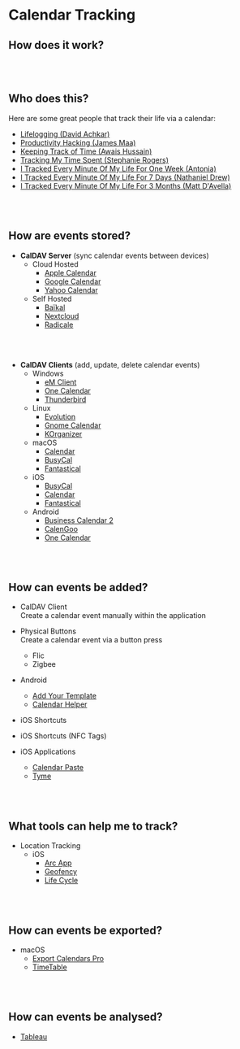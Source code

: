 # Calendar Tracking  
## How does it work?  


<br />
<br />

## Who does this?  
Here are some great people that track their life via a calendar:
* [Lifelogging (David Achkar)](https://david.achkar.com/qssv-lifelog-talk/)
* [Productivity Hacking (James Maa)](http://www.jamesmaa.com/2012/12/02/james-maas-productivity-hacking-guide/)
* [ Keeping Track of Time (Awais Hussain)](https://vimeo.com/57823452)
* [Tracking My Time Spent (Stephanie Rogers)](https://blog.usejournal.com/quantified-self-tracking-my-time-spent-1fdb97652595)
* [I Tracked Every Minute Of My Life For One Week (Antonia)](https://www.youtube.com/watch?v=CtyJR2e1Fco)
* [I Tracked Every Minute Of My Life For 7 Days (Nathaniel Drew)](https://www.youtube.com/watch?v=FLLiFl1m9I4)
* [I Tracked Every Minute Of My Life For 3 Months (Matt D'Avella)](https://www.youtube.com/watch?v=LUjTvPy_UAg)
<br />
<br />

## How are events stored?
* **CalDAV Server**  (sync calendar events between devices)
  * Cloud Hosted
    * [Apple Calendar](https://www.icloud.com/calendar/) 
    * [Google Calendar](http://calendar.google.com)
    * [Yahoo Calendar](http://calendar.yahoo.com)
   * Self Hosted
     * [Baïkal](http://www.baikal-server.com)
     * [Nextcloud](http://nextcloud.com) 
     * [Radicale](http://radicale.org)
<br />
<br />

* **CalDAV Clients** (add, update, delete calendar events)
  * Windows
     * [eM Client](http://www.emclient.com)
     * [One Calendar](https://www.onecalendar.nl)
     * [Thunderbird](https://www.thunderbird.net/en-US/calendar/)
  * Linux
    * [Evolution](https://wiki.gnome.org/Apps/Evolution) 
    * [Gnome Calendar](https://snapcraft.io/gnome-calendar)
    * [KOrganizer](https://apps.kde.org/en/korganizer)
  * macOS
    * [Calendar](http://support.apple.com/en-gb/guide/calendar/welcome/mac)
    * [BusyCal](https://www.busymac.com)
    * [Fantastical](https://flexibits.com/)
  * iOS
    * [BusyCal](https://apps.apple.com/us/app/id1035689743)
    * [Calendar](http://support.apple.com/en-gb/guide/calendar/welcome/mac)
    * [Fantastical](https://apps.apple.com/app/id718043190)
  * Android
    * [Business Calendar 2](https://play.google.com/store/apps/details?id=com.appgenix.bizcal)
    * [CalenGoo](https://play.google.com/store/apps/details?id=com.calengoo.android)
    * [One Calendar](https://play.google.com/store/apps/details?id=biz.codespark.xcalendarapp)
<br />
<br />

## How can events be added?  
* CalDAV Client  
Create a calendar event manually within the application

* Physical Buttons  
Create a calendar event via a button press

  * Flic
  * Zigbee  

* Android 
  * [Add Your Template](https://play.google.com/store/apps/details?id=streim.de.quickaddroidpro)
  * [Calendar Helper](https://play.google.com/store/apps/details?id=net.noople.calendarhelper)
* iOS Shortcuts  
* iOS Shortcuts (NFC Tags)
* iOS Applications
  * [Calendar Paste](https://apps.apple.com/app/id581693524)
  * [Tyme](https://www.tyme-app.com)
<br />
<br />


## What tools can help me to track? 
* Location Tracking
  * iOS
    * [Arc App](https://apps.apple.com/app/id1063151918)
    * [Geofency](https://apps.apple.com/app/id615538630)
    * [Life Cycle](https://apps.apple.com/app/id1064955217)
<br />
<br />

## How can events be exported? 
* macOS
  * [Export Calendars Pro](http://apps.apple.com/app/id663835623)
  * [TimeTable](http://www.stevenriggs.com)
<br />
<br />

## How can events be analysed?
 * [Tableau](https://www.tableau.com)
<br />
<br />
